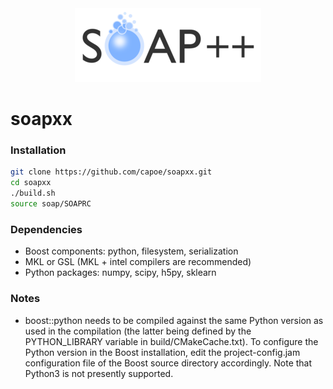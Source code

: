 <div align="center">
    <img src="https://raw.githubusercontent.com/capoe/soapxx/master/web/media/soapxx.png" alt="logo"></img>
</div>

# soapxx

### Installation
```bash
git clone https://github.com/capoe/soapxx.git
cd soapxx
./build.sh
source soap/SOAPRC
```

### Dependencies
- Boost components: python, filesystem, serialization
- MKL or GSL (MKL + intel compilers are recommended)
- Python packages: numpy, scipy, h5py, sklearn

### Notes
- boost::python needs to be compiled against the same Python version as used in the compilation (the latter being defined by the PYTHON_LIBRARY variable in build/CMakeCache.txt). To configure the Python version in the Boost installation, edit the project-config.jam configuration file of the Boost source directory accordingly. Note that Python3 is not presently supported.

